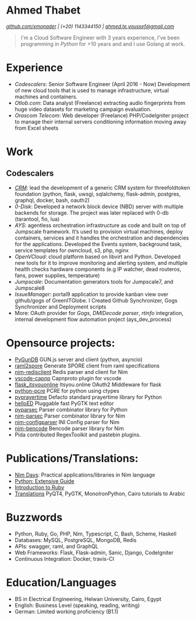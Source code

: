 Ahmed Thabet
============

<i><font size="2"><a href="https://github.com/xmonader">github.com/xmonader</a> | (+20) 1143344150 | ahmed.te.youssef@gmail.com</font> </i>

> I'm a Cloud Software Engineer with 3 years experience, I've been programming in *Python* for +10 years and and I use Golang at work.


# Experience

- *Codescalers*: Senior Software Engineer (April 2016 - Now)
    Development of new cloud tools that is used to manage infrastructure, virtual machines and containers.
-  *Otlob.com*: Data analyst (Freelance) 
    extracting audio fingerprints from huge video datasets for marketing campaign evaluation. 
- *Orascom Telecom*: Web developer (Freelance) 
    PHP/CodeIgniter project to manage their internal servers conditioning information moving away from Excel sheets

# Work

## Codescalers
- [*CRM*](https://github.com/Incubaid/crm/): lead the development of a generic CRM system for threefoldtoken foundation (python, flask, uwsgi, sqlalchemy, flask-admin, postgres, graphql, docker, bash, oauth2)
- *0-Disk*: Developed a network block device (NBD) server with multiple backends for storage. The project was later replaced with 0-db (tarantool, fio, lua)
- *AYS*: agentless orchestration infrastructure as code and built on top of Jumpscale framework. It’s used to provision virtual machines, deploy containers, services and it handles the orchestration and dependencies for the applications.  Developed the Events system, background task, service templates for owncloud, s3, php, nginx 
- *OpenVCloud*: cloud platform based on libvirt and Python. Developed new tools for it to improve monitoring and alerting system, and multiple health checks hardware components (e.g IP watcher, dead routeros, fans, power supplies, temperature) 
- *Jumpscale*: Documentation generators tools for Jumpscale7, and Jumpscale8 
- *IssueManager*: portal9 application to provide kanban view over github/gogs of GreenITGlobe. I Created Github Synchronizer, Gogs Synchronizer and Deployment scripts
- More: OAuth provider for _Gogs_, _DMIDecode parser_, _rtinfo_ integration, internal development flow automation project (ays_dev_process)

# Opensource projects:
- [PyGunDB](https://github.com/xmonader/pygundb) GUN.js server and client (python, asyncio)
- [raml2spore](https://github.com/xmonader/raml2spore) Generate SPORE client from raml specifications
- [nim-redisclient](https://github.com/xmonader/nim-redisclient) Redis parser and client for Nim
- [vscode-capnp](https://github.com/xmonader/vscode-capnp) Capnproto plugin for vscode
- [flask_itsyouonline](https://github.com/xmonader/flask_itsyouonline) Itsyou.online OAuth2 Middleware for flask 
- [python-pcre](https://github.com/xmonader/python-pcre) PCRE for python using ctypes
- [pyprayertime](https://github.com/xmonader/prayertime) Defacto standard prayertime library for Python
- [helloED](https://github.com/xmonader/prayertime) Pluggable fast PyGTK text editor
- [pyparsec](https://github.com/xmonader/pyarsec) Parser combinator library for Python
- [nim-parsec](https://github.com/xmonader/nim-parsec) Parser combinator library for Nim
- [nim-configparser](https://github.com/xmonader/nim-parsec) INI Config parser for Nim
- [nim-bencode](https://github.com/xmonader/nim-bencode) Bencode parser library for Nim
- Pida contributed RegexToolkit and pastebin plugins. 

# Publications/Translations:
- [Nim Days](https://xmonader.github.io/nimdays/): Practical applications/libraries in Nim language
- [Python: Extensive Guide](http://tuxcoders.sourceforge.net/dokuwiki/doku.php?id=pythonguide:pythonguide) 
- [Introduction to Ruby](http://tuxcoders.sourceforge.net/dokuwiki/doku.php?id=intro_ruby:intro_ruby) 
- [Translations](http://tuxcoders.sourceforge.net/dokuwiki/doku.php?do=index) PyQT4, PyGTK, MonoIronPython, Cairo tutorials to Arabic

# Buzzwords
- Python, Ruby, Go, PHP, Nim, Typescript, C, Bash, Scheme, Haskell
- Databases: MySQL, PostgreSQL, MongoDB, Redis
- APIs: swagger, raml, and GraphQL
- Web Frameworks: Flask, Flask-admin, Sanic, Django, CodeIgniter
- Continuous Integration: Docker, travis-CI

# Education/Languages
- BS in Electrical Engineering, Helwan University, Cairo, Egypt
- English: Business Level (speaking, reading, writing)
- German: Limited working proficiency (B1.1)